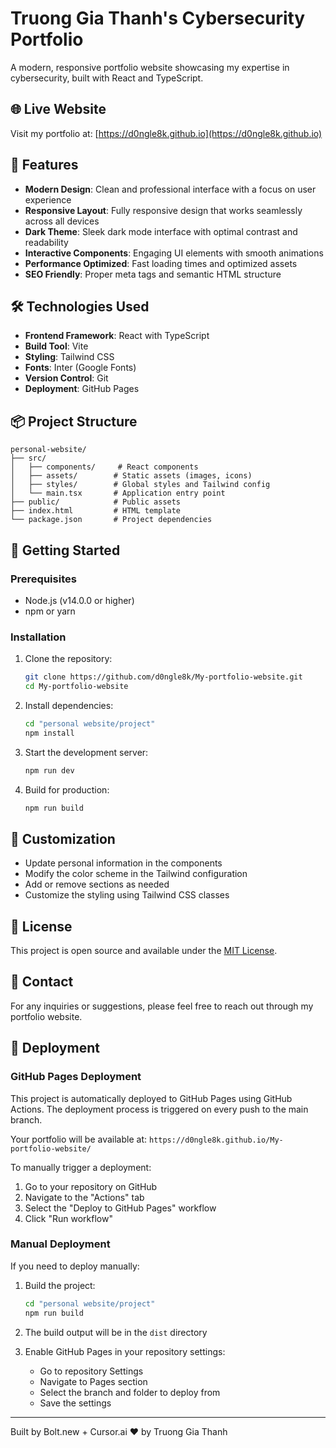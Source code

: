 # Truong Gia Thanh's Cybersecurity Portfolio

A modern, responsive portfolio website showcasing my expertise in cybersecurity, built with React and TypeScript.

## 🌐 Live Website
Visit my portfolio at: [https://d0ngle8k.github.io](https://d0ngle8k.github.io)

## 🚀 Features

- **Modern Design**: Clean and professional interface with a focus on user experience
- **Responsive Layout**: Fully responsive design that works seamlessly across all devices
- **Dark Theme**: Sleek dark mode interface with optimal contrast and readability
- **Interactive Components**: Engaging UI elements with smooth animations
- **Performance Optimized**: Fast loading times and optimized assets
- **SEO Friendly**: Proper meta tags and semantic HTML structure

## 🛠️ Technologies Used

- **Frontend Framework**: React with TypeScript
- **Build Tool**: Vite
- **Styling**: Tailwind CSS
- **Fonts**: Inter (Google Fonts)
- **Version Control**: Git
- **Deployment**: GitHub Pages

## 📦 Project Structure

```
personal-website/
├── src/
│   ├── components/     # React components
│   ├── assets/        # Static assets (images, icons)
│   ├── styles/        # Global styles and Tailwind config
│   └── main.tsx       # Application entry point
├── public/            # Public assets
├── index.html         # HTML template
└── package.json       # Project dependencies
```

## 🚀 Getting Started

### Prerequisites

- Node.js (v14.0.0 or higher)
- npm or yarn

### Installation

1. Clone the repository:
   ```bash
   git clone https://github.com/d0ngle8k/My-portfolio-website.git
   cd My-portfolio-website
   ```

2. Install dependencies:
   ```bash
   cd "personal website/project"
   npm install
   ```

3. Start the development server:
   ```bash
   npm run dev
   ```

4. Build for production:
   ```bash
   npm run build
   ```

## 🎨 Customization

- Update personal information in the components
- Modify the color scheme in the Tailwind configuration
- Add or remove sections as needed
- Customize the styling using Tailwind CSS classes

## 📝 License

This project is open source and available under the [MIT License](LICENSE).

## 👤 Contact

For any inquiries or suggestions, please feel free to reach out through my portfolio website.

## 🚀 Deployment

### GitHub Pages Deployment

This project is automatically deployed to GitHub Pages using GitHub Actions. The deployment process is triggered on every push to the main branch.

Your portfolio will be available at: `https://d0ngle8k.github.io/My-portfolio-website/`

To manually trigger a deployment:
1. Go to your repository on GitHub
2. Navigate to the "Actions" tab
3. Select the "Deploy to GitHub Pages" workflow
4. Click "Run workflow"

### Manual Deployment

If you need to deploy manually:

1. Build the project:
   ```bash
   cd "personal website/project"
   npm run build
   ```

2. The build output will be in the `dist` directory

3. Enable GitHub Pages in your repository settings:
   - Go to repository Settings
   - Navigate to Pages section
   - Select the branch and folder to deploy from
   - Save the settings

---

Built by Bolt.new + Cursor.ai ❤️ by Truong Gia Thanh
